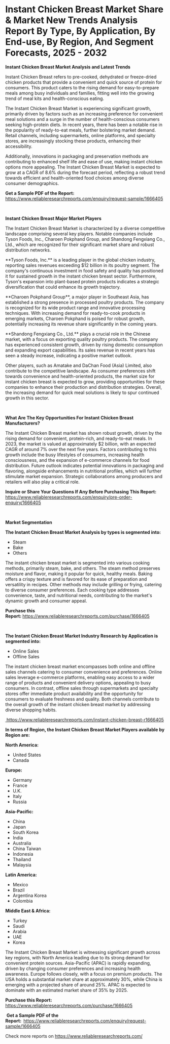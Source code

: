 <p><h1>Instant Chicken Breast Market Share & Market New Trends Analysis Report By Type, By Application, By End-use, By Region, And Segment Forecasts, 2025 - 2032</h1></p><p><strong>Instant Chicken Breast Market Analysis and Latest Trends</strong></p>
<p><p>Instant Chicken Breast refers to pre-cooked, dehydrated or freeze-dried chicken products that provide a convenient and quick source of protein for consumers. This product caters to the rising demand for easy-to-prepare meals among busy individuals and families, fitting well into the growing trend of meal kits and health-conscious eating.</p><p>The Instant Chicken Breast Market is experiencing significant growth, primarily driven by factors such as an increasing preference for convenient meal solutions and a surge in the number of health-conscious consumers seeking high-protein diets. In recent years, there has been a notable rise in the popularity of ready-to-eat meals, further bolstering market demand. Retail channels, including supermarkets, online platforms, and specialty stores, are increasingly stocking these products, enhancing their accessibility.</p><p>Additionally, innovations in packaging and preservation methods are contributing to enhanced shelf life and ease of use, making instant chicken options more appealing. The Instant Chicken Breast Market is expected to grow at a CAGR of 8.6% during the forecast period, reflecting a robust trend towards efficient and health-oriented food choices among diverse consumer demographics.</p></p>
<p><strong>Get a Sample PDF of the Report:&nbsp;</strong> <a href="https://www.reliableresearchreports.com/enquiry/request-sample/1666405?utm_campaign=2331&utm_medium=2&utm_source=Github&utm_content=ia&utm_term=14022025&utm_id=instant-chicken-breast">https://www.reliableresearchreports.com/enquiry/request-sample/1666405</a></p>
<p>&nbsp;</p>
<p><strong>Instant Chicken Breast Major Market Players</strong></p>
<p><p>The Instant Chicken Breast Market is characterized by a diverse competitive landscape comprising several key players. Notable companies include Tyson Foods, Inc., Charoen Pokphand Group, and Shandong Fengxiang Co., Ltd., which are recognized for their significant market share and robust distribution networks.</p><p>**Tyson Foods, Inc.** is a leading player in the global chicken industry, reporting sales revenues exceeding $12 billion in its poultry segment. The company's continuous investment in food safety and quality has positioned it for sustained growth in the instant chicken breast sector. Furthermore, Tyson's expansion into plant-based protein products indicates a strategic diversification that could enhance its growth trajectory.</p><p>**Charoen Pokphand Group**, a major player in Southeast Asia, has established a strong presence in processed poultry products. The company is recognized for its wide product range and innovative processing techniques. With increasing demand for ready-to-cook products in emerging markets, Charoen Pokphand is poised for robust growth, potentially increasing its revenue share significantly in the coming years.</p><p>**Shandong Fengxiang Co., Ltd.** plays a crucial role in the Chinese market, with a focus on exporting quality poultry products. The company has experienced consistent growth, driven by rising domestic consumption and expanding export capabilities. Its sales revenue in recent years has seen a steady increase, indicating a positive market outlook.</p><p>Other players, such as Amatake and DaChan Food (Asia) Limited, also contribute to the competitive landscape. As consumer preferences shift towards convenience and health-oriented products, the market size for instant chicken breast is expected to grow, providing opportunities for these companies to enhance their production and distribution strategies. Overall, the increasing demand for quick meal solutions is likely to spur continued growth in this sector.</p></p>
<p>&nbsp;</p>
<p><strong>What Are The Key Opportunities For Instant Chicken Breast Manufacturers?</strong></p>
<p><p>The Instant Chicken Breast market has shown robust growth, driven by the rising demand for convenient, protein-rich, and ready-to-eat meals. In 2023, the market is valued at approximately $2 billion, with an expected CAGR of around 7% over the next five years. Factors contributing to this growth include the busy lifestyles of consumers, increasing health consciousness, and the expansion of e-commerce channels for food distribution. Future outlook indicates potential innovations in packaging and flavoring, alongside enhancements in nutritional profiles, which will further stimulate market expansion. Strategic collaborations among producers and retailers will also play a critical role.</p></p>
<p><strong>Inquire or Share Your Questions If Any Before Purchasing This Report:</strong> <a href="https://www.reliableresearchreports.com/enquiry/pre-order-enquiry/1666405?utm_campaign=2331&utm_medium=2&utm_source=Github&utm_content=ia&utm_term=14022025&utm_id=instant-chicken-breast">https://www.reliableresearchreports.com/enquiry/pre-order-enquiry/1666405</a></p>
<p>&nbsp;</p>
<p><strong>Market Segmentation</strong></p>
<p><strong>The Instant Chicken Breast Market Analysis by types is segmented into:</strong></p>
<p><ul><li>Steam</li><li>Bake</li><li>Others</li></ul></p>
<p><p>The instant chicken breast market is segmented into various cooking methods, primarily steam, bake, and others. The steam method preserves moisture and flavor, making it popular for quick, healthy meals. Baking offers a crispy texture and is favored for its ease of preparation and versatility in recipes. Other methods may include grilling or frying, catering to diverse consumer preferences. Each cooking type addresses convenience, taste, and nutritional needs, contributing to the market's dynamic growth and consumer appeal.</p></p>
<p><strong>Purchase this Report:&nbsp;</strong><a href="https://www.reliableresearchreports.com/purchase/1666405?utm_campaign=2331&utm_medium=2&utm_source=Github&utm_content=ia&utm_term=14022025&utm_id=instant-chicken-breast">https://www.reliableresearchreports.com/purchase/1666405</a></p>
<p>&nbsp;</p>
<p><strong>The Instant Chicken Breast Market Industry Research by Application is segmented into:</strong></p>
<p><ul><li>Online Sales</li><li>Offline Sales</li></ul></p>
<p><p>The instant chicken breast market encompasses both online and offline sales channels catering to consumer convenience and preferences. Online sales leverage e-commerce platforms, enabling easy access to a wider range of products and convenient delivery options, appealing to busy consumers. In contrast, offline sales through supermarkets and specialty stores offer immediate product availability and the opportunity for consumers to evaluate freshness and quality. Both channels contribute to the overall growth of the instant chicken breast market by addressing diverse shopping habits.</p></p>
<p><a href="https://www.reliableresearchreports.com/instant-chicken-breast-r1666405?utm_campaign=2331&utm_medium=2&utm_source=Github&utm_content=ia&utm_term=14022025&utm_id=instant-chicken-breast">&nbsp;https://www.reliableresearchreports.com/instant-chicken-breast-r1666405</a></p>
<p><strong>In terms of Region, the Instant Chicken Breast Market Players available by Region are:</strong></p>
<p>
    <p> <strong> North America: </strong>
        <ul>
            <li>United States</li>
            <li>Canada</li>
        </ul>
        </p> 
    <p> <strong> Europe: </strong>
        <ul>
            <li>Germany</li>
            <li>France</li>
            <li>U.K.</li>
            <li>Italy</li>
            <li>Russia</li>
        </ul>
        </p> 
    <p> <strong> Asia-Pacific: </strong>
        <ul>
            <li>China</li>
            <li>Japan</li>
            <li>South Korea</li>
            <li>India</li>
            <li>Australia</li>
            <li>China Taiwan</li>
            <li>Indonesia</li>
            <li>Thailand</li>
            <li>Malaysia</li>
        </ul>
        </p> 
    <p> <strong> Latin America: </strong>
        <ul>
            <li>Mexico</li>
            <li>Brazil</li>
            <li>Argentina Korea</li>
            <li>Colombia</li>
        </ul>
        </p> 
    <p> <strong> Middle East & Africa: </strong>
        <ul>
            <li>Turkey</li>
            <li>Saudi</li>
            <li>Arabia</li>
            <li>UAE</li>
            <li>Korea</li>
        </ul>
    </p>
    </p>
<p><p>The Instant Chicken Breast Market is witnessing significant growth across key regions, with North America leading due to its strong demand for convenient protein sources. Asia-Pacific (APAC) is rapidly expanding, driven by changing consumer preferences and increasing health awareness. Europe follows closely, with a focus on premium products. The USA holds a substantial market share at approximately 30%, while China is emerging with a projected share of around 25%. APAC is expected to dominate with an estimated market share of 35% by 2025.</p></p>
<p><strong>Purchase this Report: </strong><a href="https://www.reliableresearchreports.com/purchase/1666405?utm_campaign=2331&utm_medium=2&utm_source=Github&utm_content=ia&utm_term=14022025&utm_id=instant-chicken-breast">https://www.reliableresearchreports.com/purchase/1666405</a></p>
<p>&nbsp;<strong>Get a Sample PDF of the Report:&nbsp;&nbsp;</strong><a href="https://www.reliableresearchreports.com/enquiry/request-sample/1666405?utm_campaign=2331&utm_medium=2&utm_source=Github&utm_content=ia&utm_term=14022025&utm_id=instant-chicken-breast">https://www.reliableresearchreports.com/enquiry/request-sample/1666405</a></p>
<p><strong></strong></p>
<p>Check more reports on <a href="https://www.reliableresearchreports.com/?utm_campaign=2331&utm_medium=2&utm_source=Github&utm_content=ia&utm_term=14022025&utm_id=instant-chicken-breast">https://www.reliableresearchreports.com/</a></p>